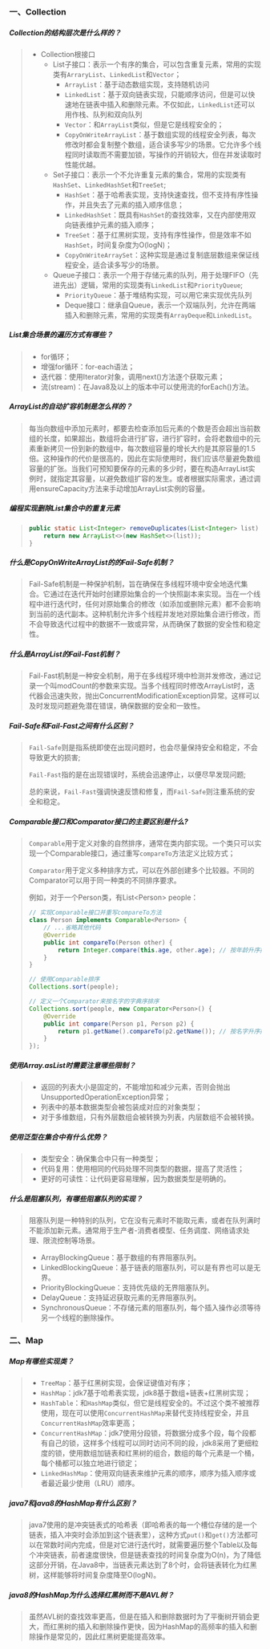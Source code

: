 ### 一、Collection

##### Collection的结构层次是什么样的？

> - Collection根接口
>   - List子接口：表示一个有序的集合，可以包含重复元素，常用的实现类有`ArraryList`、`LinkedList`和`Vector`；
>     - `ArrayList`：基于动态数组实现，支持随机访问
>     - `LinkedList`：基于双向链表实现，只能顺序访问，但是可以快速地在链表中插入和删除元素。不仅如此，`LinkedList`还可以用作栈、队列和双向队列
>     - `Vector`：和`ArrayList`类似，但是它是线程安全的；
>     - `CopyOnWriteArrayList`：基于数组实现的线程安全列表，每次修改时都会复制整个数组，适合读多写少的场景。它允许多个线程同时读取而不需要加锁，写操作的开销较大，但在并发读取时性能优越。
>   - Set子接口：表示一个不允许重复元素的集合，常用的实现类有`HashSet`、`LinkedHashSet`和`TreeSet`;
>     - `HashSet`：基于哈希表实现，支持快速查找，但不支持有序性操作，并且失去了元素的插入顺序信息；
>     - `LinkedHashSet`：既具有`HashSet`的查找效率，又在内部使用双向链表维护元素的插入顺序；
>     - `TreeSet`：基于红黑树实现，支持有序性操作，但是效率不如`HashSet`，时间复杂度为O(logN)；
>     - `CopyOnWriteArraySet`：这种实现是通过复制底层数组来保证线程安全，适合读多写少的场景。
>   - Queue子接口：表示一个用于存储元素的队列，用于处理FIFO（先进先出）逻辑，常用的实现类有`LinkedList`和`PriorityQueue`;
>     - `PriorityQueue`：基于堆结构实现，可以用它来实现优先队列
>     - Deque接口：继承自Queue，表示一个双端队列，允许在两端插入和删除元素，常用的实现类有`ArrayDeque`和`LinkedList`。



##### List集合场景的遍历方式有哪些？

> - for循环；
> - 增强for循环：for-each语法；
> - 迭代器：使用Iterator对象，调用next()方法逐个获取元素；
> - 流(stream)：在Java8及以上的版本中可以使用流的forEach()方法。



##### ArrayList的自动扩容机制是怎么样的？

> 每当向数组中添加元素时，都要去检查添加后元素的个数是否会超出当前数组的长度，如果超出，数组将会进行扩容，进行扩容时，会将老数组中的元素重新拷贝一份到新的数组中，每次数组容量的增长大约是其原容量的1.5倍。这种操作的代价是很高的，因此在实际使用时，我们应该尽量避免数组容量的扩张。当我们可预知要保存的元素的多少时，要在构造ArrayList实例时，就指定其容量，以避免数组扩容的发生。或者根据实际需求，通过调用ensureCapacity方法来手动增加ArrayList实例的容量。



##### 编程实现删除List集合中的重复元素

> ```java
> public static List<Integer> removeDuplicates(List<Integer> list) {  
>     return new ArrayList<>(new HashSet<>(list));  
> }  
> ```



##### 什么是CopyOnWriteArrayList的的Fail-Safe机制？

> Fail-Safe机制是一种保护机制，旨在确保在多线程环境中安全地迭代集合。它通过在迭代开始时创建原始集合的一个快照副本来实现。当在一个线程中进行迭代时，任何对原始集合的修改（如添加或删除元素）都不会影响到当前的迭代副本。这种机制允许多个线程并发地对原始集合进行修改，而不会导致迭代过程中的数据不一致或异常，从而确保了数据的安全性和稳定性。



##### 什么是ArrayList的Fail-Fast机制？

> Fail-Fast机制是一种安全机制，用于在多线程环境中检测并发修改，通过记录一个叫modCount的参数来实现。当多个线程同时修改ArrayList时，迭代器会迅速失败，抛出ConcurrentModificationException异常。这样可以及时发现问题避免潜在错误，确保数据的安全和一致性。



##### Fail-Safe和Fail-Fast之间有什么区别？

> `Fail-Safe`则是指系统即使在出现问题时，也会尽量保持安全和稳定，不会导致更大的损害;
>
> `Fail-Fast`指的是在出现错误时，系统会迅速停止，以便尽早发现问题;
>
> 总的来说，`Fail-Fast`强调快速反馈和修复，而`Fail-Safe`则注重系统的安全和稳定。



##### Comparable接口和Comparator接口的主要区别是什么?

> `Comparable`用于定义对象的自然排序，通常在类内部实现。一个类只可以实现一个Comparable接口，通过重写`compareTo`方法定义比较方式；
>
> `Comparator`用于定义多种排序方式，可以在外部创建多个比较器。不同的Comparator可以用于同一种类的不同排序要求。
>
> 例如，对于一个Person类，有List\<Person\> people：
>
> ```java
> // 实现Comparable接口并重写compareTo方法
> class Person implements Comparable<Person> {  
>     // ...省略其他代码
>     @Override  
>     public int compareTo(Person other) {  
>         return Integer.compare(this.age, other.age); // 按年龄升序排序  
>     }
> }
> 
> // 使用Comparable排序
> Collections.sort(people);
> ```
>
> ```java
> // 定义一个Comparator来按名字的字典序排序
> Collections.sort(people, new Comparator<Person>() {  
>     @Override  
>     public int compare(Person p1, Person p2) {  
>         return p1.getName().compareTo(p2.getName()); // 按名字升序排序  
>     }  
> });  
> ```



##### 使用Array.asList时需要注意哪些限制？

> - 返回的列表大小是固定的，不能增加和减少元素，否则会抛出UnsupportedOperationException异常；
> - 列表中的基本数据类型会被包装成对应的对象类型；
> - 对于多维数组，只有外层数组会被转换为列表，内层数组不会被转换。



##### 使用泛型在集合中有什么优势？

> - 类型安全：确保集合中只有一种类型；
> - 代码复用：使用相同的代码处理不同类型的数据，提高了灵活性；
> - 更好的可读性：让代码更容易理解，因为数据类型是明确的。



##### 什么是阻塞队列，有哪些阻塞队列的实现？

> 阻塞队列是一种特别的队列，它在没有元素时不能取元素，或者在队列满时不能添加新元素。通常用于生产者-消费者模型、任务调度、网络请求处理、限流控制等场景。
>
> - ArrayBlockingQueue：基于数组的有界阻塞队列。
> - LinkedBlockingQueue：基于链表的阻塞队列，可以是有界也可以是无界。
> - PriorityBlockingQueue：支持优先级的无界阻塞队列。
> - DelayQueue：支持延迟获取元素的无界阻塞队列。
> - SynchronousQueue：不存储元素的阻塞队列，每个插入操作必须等待另一个线程的删除操作。



### 二、Map

##### Map有哪些实现类？

> - `TreeMap`：基于红黑树实现，会保证键值对有序；
> - `HashMap`：jdk7基于哈希表实现，jdk8基于数组+链表+红黑树实现；
> - `HashTable`：和`HashMap`类似，但它是线程安全的。不过这个类不被推荐使用，现在可以使用`ConcurrentHashMap`来替代支持线程安全，并且`ConcurrentHashMap`效率更高；
> - `ConcurrentHashMap`：jdk7使用分段锁，将数据分成多个段，每个段都有自己的锁，这样多个线程可以同时访问不同的段，jdk8采用了更细粒度的锁，使用数组加链表和红黑树的组合，数组的每个元素是一个桶，每个桶都可以独立地进行锁定；
> - `LinkedHashMap`：使用双向链表来维护元素的顺序，顺序为插入顺序或者最近最少使用（LRU）顺序。



##### java7和java8的HashMap有什么区别？

> java7使用的是冲突链表式的哈希表（即哈希表的每一个槽位存储的是一个链表，插入冲突时会添加到这个链表里），这种方式`put()`和`get()`方法都可以在常数时间内完成，但是对它进行迭代时，就需要遍历整个Table以及每个冲突链表，前者速度很快，但是链表查找的时间复杂度为O(n)，为了降低这部分开销，在Java8中，当链表元素达到了8个时，会将链表转化为红黑树，这样能够将时间复杂度降至O(logN)。



##### java8的HashMap为什么选择红黑树而不是AVL树？

> 虽然AVL树的查找效率更高，但是在插入和删除数据时为了平衡树开销会更大，而红黑树的插入和删除操作更快，因为HashMap的高频率的插入和删除操作是常见的，因此红黑树更能提高效率。





